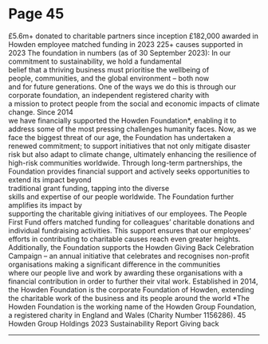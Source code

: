 # Page 45

£5.6m+
donated to charitable partners 
since inception
£182,000
awarded in Howden employee 
matched funding in 2023
225+
causes supported 
in 2023
The foundation in numbers (as of 30 September 2023):
In our commitment to sustainability, we hold a fundamental  
belief that a thriving business must prioritise the wellbeing of  
people, communities, and the global environment – both now  
and for future generations. 
One of the ways we do this is through our corporate 
foundation, an independent registered charity with  
a mission to protect people from the social and 
economic impacts of climate change. Since 2014  
we have financially supported the Howden Foundation*, 
enabling it to address some of the most pressing 
challenges humanity faces. 
Now, as we face the biggest threat of our age, the 
Foundation has undertaken a renewed commitment; 
to support initiatives that not only mitigate disaster risk 
but also adapt to climate change, ultimately enhancing 
the resilience of high-risk communities worldwide. 
Through long-term partnerships, the Foundation 
provides financial support and actively seeks 
opportunities to extend its impact beyond  
traditional grant funding, tapping into the diverse  
skills and expertise of our people worldwide. 
The Foundation further amplifies its impact by  
supporting the charitable giving initiatives of our 
employees. The People First Fund offers matched 
funding for colleagues’ charitable donations and 
individual fundraising activities. This support ensures 
that our employees’ efforts in contributing to charitable 
causes reach even greater heights. 
Additionally, the Foundation supports the Howden 
Giving Back Celebration Campaign – an annual initiative 
that celebrates and recognises non-profit organisations 
making a significant difference in the communities  
where our people live and work by awarding these 
organisations with a financial contribution in order 
to further their vital work.
Established in 2014, the Howden 
Foundation is the corporate 
Foundation of Howden, extending 
the charitable work of the business 
and its people around the world
*The Howden Foundation is the working name of the Howden Group Foundation, a registered charity in England and Wales (Charity Number 1156286).
45
 Howden Group Holdings 2023 Sustainability Report 
Giving back


---